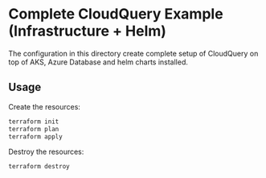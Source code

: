 # Complete CloudQuery Example (Infrastructure + Helm)

The configuration in this directory create complete setup of CloudQuery on top of AKS, Azure Database and helm charts installed.

## Usage

Create the resources:

```bash
terraform init
terraform plan
terraform apply
```

Destroy the resources:

```bash
terraform destroy
```
